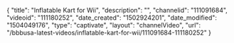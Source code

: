 {
    "title": "Inflatable Kart for Wii",
    "description": "",
    "channelid": "111091684",
    "videoid": "111180252",
    "date_created": "1502924201",
    "date_modified": "1504049176",
    "type": "captivate",
    "layout": "channelVideo",
    "url": "\/bbbusa-latest-videos\/inflatable-kart-for-wii\/111091684-111180252"
}